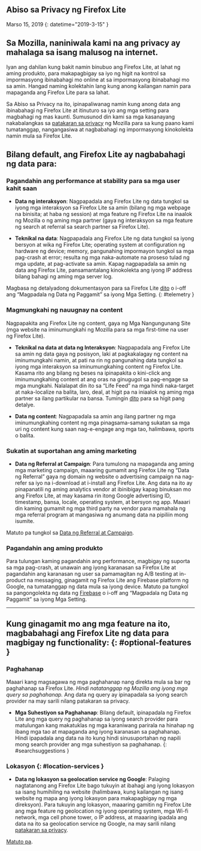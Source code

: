 ## <span class="privacy-header-firefox-lite">Abiso sa Privacy ng</span> <span class="privacy-header-policy">Firefox Lite</span>

Marso 15, 2019
{: datetime="2019-3-15" }

## Sa Mozilla, naniniwala kami na ang privacy ay mahalaga sa isang malusog na internet.

Iyan ang dahilan kung bakit namin binubuo ang Firefox Lite, at lahat ng aming produkto, para makapagbigay sa iyo ng higit na kontrol sa impormasyong ibinabahagi mo online at sa impormasyong ibinabahagi mo sa amin. Hangad naming kolektahin lang kung anong kailangan namin para mapaganda ang Firefox Lite para sa lahat.

Sa Abiso sa Privacy na ito, ipinapaliwanag namin kung anong data ang ibinabahagi ng Firefox Lite at itinuturo sa iyo ang mga setting para magbahagi ng mas kaunti. Sumusunod din kami sa mga kasanayang nakabalangkas sa [patakaran sa privacy](https://www.mozilla.org/privacy/) ng Mozilla para sa kung paano kami tumatanggap, nangangasiwa at nagbabahagi ng impormasyong kinokolekta namin mula sa Firefox Lite.

## Bilang default, ang Firefox Lite ay nagbabahagi ng data para:

### Pagandahin ang performance at stability para sa mga user kahit saan

* __Data ng interaksyon__: Nagpapadala ang Firefox Lite ng data tungkol sa iyong mga interaksyon sa Firefox Lite sa amin (bilang ng mga webpage na binisita; at haba ng session) at mga feature ng Firefox Lite na inaalok ng Mozilla o ng aming mga partner (gaya ng interaksyon sa mga feature ng search at referral sa search partner sa Firefox Lite).

* __Teknikal na data__: Nagpapadala ang Firefox Lite ng data tungkol sa iyong bersyon at wika ng Firefox Lite; operating system at configuration ng hardware ng device; memory, pangunahing impormayon tungkol sa mga pag-crash at error; resulta ng mga naka-automate na proseso tulad ng mga update, at pag-activate sa amin. Kapag nagpapadala sa amin ng data ang Firefox Lite, pansamantalang kinokolekta ang iyong IP address bilang bahagi ng aming mga server log.

Magbasa ng detalyadong dokumentasyon para sa Firefox Lite [dito](https://support.mozilla.org/kb/send-usage-data-firefox-mobile-devices) o i-off ang “Magpadala ng Data ng Paggamit” sa iyong Mga Setting.
{: #telemetry }

### Magmungkahi ng nauugnay na content

Nagpapakita ang Firefox Lite ng content, gaya ng Mga Nangungunang Site (mga website na iminumungkahi ng Mozilla para sa mga first-time na user ng Firefox Lite).

* __Teknikal na data at data ng Interaksyon__: Nagpapadala ang Firefox Lite sa amin ng data gaya ng posisyon, laki at pagkakalagay ng content na iminumungkahi namin, at pati na rin ng pangunahing data tungkol sa iyong mga interaksyon sa iminumungkahing content ng Firefox Lite. Kasama rito ang bilang ng beses na ipinapakita o kini-click ang iminumungkahing content at ang oras na ginugugol sa pag-engage sa mga mungkahi. Nalalapat din ito sa “Life Feed” na mga hindi naka-target at naka-localize na balita, laro, deal, at higit pa na iniaalok ng aming mga partner sa ilang partikular na bansa. Tumingin [dito](https://support.mozilla.org/kb/life-feed-firefox-lite) para sa higit pang detalye.

* __Data ng content__: Nagpapadala sa amin ang ilang partner ng mga iminumungkahing content ng mga pinagsama-samang sukatan sa mga uri ng content kung saan nag-e-engage ang mga tao, halimbawa, sports o balita.

### Sukatin at suportahan ang aming marketing

* __Data ng Referral at Campaign__: Para tumulong na mapaganda ang aming mga marketing campaign, maaaring gumamit ang Firefox Lite ng “Data ng Referral” gaya ng domain ng website o advertising campaign na nag-refer sa iyo na i-download at i-install ang Firefox Lite. Ang data na ito ay pinapanatili ng aming analytics vendor at ibinibigay kapag binuksan mo ang Firefox Lite, at may kasama rin itong Google advertising ID, timestamp, bansa, locale, operating system, at bersyon ng app. Maaari din kaming gumamit ng mga third party na vendor para mamahala ng mga referral program at mangasiwa ng anumang data na pipiliin mong isumite.

Matuto pa tungkol sa [Data ng Referral at Campaign](https://github.com/mozilla-tw/Rocket/wiki/Telemetry#install-campaign-tracking). 

### Pagandahin ang aming produkto

Para tulungan kaming pagandahin ang performance, magbigay ng suporta sa mga pag-crash, at unawain ang iyong karanasan sa Firefox Lite at pagandahin ang karanasan ng user sa pamamagitan ng A/B testing at in-product na messaging, ginagamit ng Firefox Lite ang Firebase platform ng Google, na tumatanggap ng data mula sa iyong device. Matuto pa tungkol sa pangongolekta ng data ng [Firebase](https://support.google.com/firebase/answer/6318039?hl=en) o i-off ang “Magpadala ng Data ng Paggamit” sa iyong Mga Setting.

---

## Kung ginagamit mo ang mga feature na ito, magbabahagi ang Firefox Lite ng data para magbigay ng functionality: {: #optional-features }

### Paghahanap

Maaari kang magsagawa ng mga paghahanap nang direkta mula sa bar ng paghahanap sa Firefox Lite. _Hindi natatanggap ng Mozilla ang iyong mga query sa paghahanap._ Ang data ng query ay ipinapadala sa iyong search provider na may sarili nilang patakaran sa privacy.

* __Mga Suhestiyon sa Paghahanap__: Bilang default, ipinapadala ng Firefox Lite ang mga query ng paghahanap sa iyong search provider para matulungan kang makatuklas ng mga karaniwang parirala na hinahap ng ibang mga tao at mapaganda ang iyong karanasan sa paghahanap. Hindi ipapadala ang data na ito kung hindi sinusuportahan ng napili mong search provider ang mga suhestiyon sa paghahanap.
{: #searchsuggestions }
    
### Lokasyon {: #location-services }

* __Data ng lokasyon sa geolocation service ng Google__: Palaging nagtatanong ang Firefox Lite bago tukuyin at ibahagi ang iyong lokasyon sa isang humihiling na website (halimbawa, kung kailangan ng isang website ng mapa ang iyong lokasyon para makapagbigay ng mga direksyon). Para tukuyin ang lokasyon, maaaring gamitin ng Firefox Lite ang mga feature ng geolocation ng iyong operating system, mga Wi-fi network, mga cell phone tower, o IP address, at maaaring ipadala ang data na ito sa geolocation service ng Google, na may sarili nilang [patakaran sa privacy](https://www.google.com/privacy/lsf.html).

[Matuto pa](https://www.mozilla.org/firefox/geolocation/).
